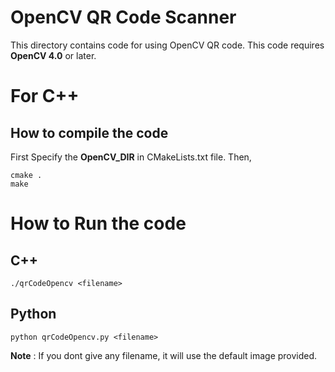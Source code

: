 
# OpenCV QR Code Scanner

This directory contains code for using OpenCV QR code. This code requires **OpenCV 4.0** or later. 

# For C++

## How to compile the code
First Specify the **OpenCV_DIR** in CMakeLists.txt file. Then,

```
cmake .
make
```
# How to Run the code

## C++ ##
```
./qrCodeOpencv <filename>
```
## Python ##
```
python qrCodeOpencv.py <filename>
```
**Note** : If you dont give any filename, it will use the default image provided.
